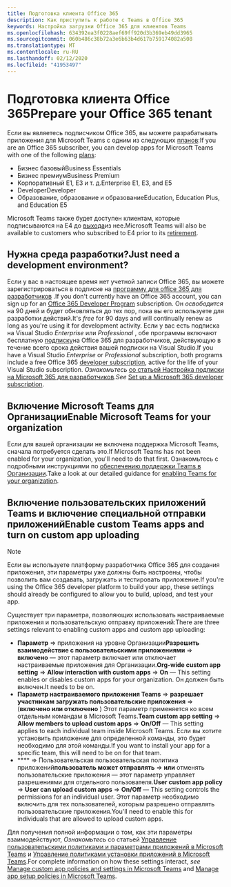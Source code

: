 ```yaml
---
title: Подготовка клиента Office 365
description: Как приступить к работе с Teams в Office 365
keywords: Настройка загрузки Office 365 для клиентов Teams
ms.openlocfilehash: 634392ea3f0228aef69ff920d3b369eb49dd3965
ms.sourcegitcommit: 060b486c38b72a3e6b63b4d617b759174082a508
ms.translationtype: MT
ms.contentlocale: ru-RU
ms.lasthandoff: 02/12/2020
ms.locfileid: "41953497"
---
```

# <a name="prepare-your-office-365-tenant"></a><span data-ttu-id="918b6-104">Подготовка клиента Office 365</span><span class="sxs-lookup"><span data-stu-id="918b6-104">Prepare your Office 365 tenant</span></span>

<span data-ttu-id="918b6-105">Если вы являетесь подписчиком Office 365, вы можете разрабатывать приложения для Microsoft Teams с одним из следующих [планов](https://products.office.com/business/compare-more-office-365-for-business-plans):</span><span class="sxs-lookup"><span data-stu-id="918b6-105">If you are an Office 365 subscriber, you can develop apps for Microsoft Teams with one of the following [plans](https://products.office.com/business/compare-more-office-365-for-business-plans):</span></span>

* <span data-ttu-id="918b6-106">Бизнес базовый</span><span class="sxs-lookup"><span data-stu-id="918b6-106">Business Essentials</span></span>
* <span data-ttu-id="918b6-107">Бизнес премиум</span><span class="sxs-lookup"><span data-stu-id="918b6-107">Business Premium</span></span>
* <span data-ttu-id="918b6-108">Корпоративный E1, E3 и т. д.</span><span class="sxs-lookup"><span data-stu-id="918b6-108">Enterprise E1, E3, and E5</span></span>
* <span data-ttu-id="918b6-109">Developer</span><span class="sxs-lookup"><span data-stu-id="918b6-109">Developer</span></span>
* <span data-ttu-id="918b6-110">Образование, образование и образование</span><span class="sxs-lookup"><span data-stu-id="918b6-110">Education, Education Plus, and Education E5</span></span>

<span data-ttu-id="918b6-111">Microsoft Teams также будет доступен клиентам, которые подписываются на E4 до [выхода](https://support.office.com//article/important-information-for-office-365-enterprise-e4-customers-f9572348-43a2-43fa-a3d8-3b6c9c042147)из нее.</span><span class="sxs-lookup"><span data-stu-id="918b6-111">Microsoft Teams will also be available to customers who subscribed to E4 prior to its [retirement](https://support.office.com//article/important-information-for-office-365-enterprise-e4-customers-f9572348-43a2-43fa-a3d8-3b6c9c042147).</span></span>

## <a name="just-need-a-development-environment"></a><span data-ttu-id="918b6-112">Нужна среда разработки?</span><span class="sxs-lookup"><span data-stu-id="918b6-112">Just need a development environment?</span></span>

<span data-ttu-id="918b6-113">Если у вас в настоящее время нет учетной записи Office 365, вы можете зарегистрироваться в подписке на [программу для office 365 для разработчиков](https://dev.office.com/devprogram) .</span><span class="sxs-lookup"><span data-stu-id="918b6-113">If you don't currently have an Office 365 account, you can sign up for an [Office 365 Developer Program](https://dev.office.com/devprogram) subscription.</span></span> <span data-ttu-id="918b6-114">Он *освободится* на 90 дней и будет обновляться до тех пор, пока вы его используете для разработки действий.</span><span class="sxs-lookup"><span data-stu-id="918b6-114">It's *free* for 90 days and will continually renew as long as you're using it for development activity.</span></span> <span data-ttu-id="918b6-115">Если у вас есть подписка на Visual Studio *Enterprise* или *Professional* , обе программы включают бесплатную [подписку](https://aka.ms/MyVisualStudioBenefits)на Office 365 для разработчиков, действующую в течение всего срока действия вашей подписки на Visual Studio.</span><span class="sxs-lookup"><span data-stu-id="918b6-115">If you have a Visual Studio *Enterprise* or *Professional* subscription, both programs include a free Office 365 [developer subscription](https://aka.ms/MyVisualStudioBenefits), active for the life of your Visual Studio subscription.</span></span> <span data-ttu-id="918b6-116">*Ознакомьтесь* [со статьей Настройка подписки на Microsoft 365 для разработчиков](https://docs.microsoft.com/office/developer-program/office-365-developer-program-get-started).</span><span class="sxs-lookup"><span data-stu-id="918b6-116">*See* [Set up a Microsoft 365 developer subscription](https://docs.microsoft.com/office/developer-program/office-365-developer-program-get-started).</span></span>

## <a name="enable-microsoft-teams-for-your-organization"></a><span data-ttu-id="918b6-117">Включение Microsoft Teams для Организации</span><span class="sxs-lookup"><span data-stu-id="918b6-117">Enable Microsoft Teams for your organization</span></span>

<span data-ttu-id="918b6-118">Если для вашей организации не включена поддержка Microsoft Teams, сначала потребуется сделать это.</span><span class="sxs-lookup"><span data-stu-id="918b6-118">If Microsoft Teams has not been enabled for your organization, you'll need to do that first.</span></span> <span data-ttu-id="918b6-119">Ознакомьтесь с подробными инструкциями по [обеспечению поддержки Teams в Организации](https://docs.microsoft.com/microsoftteams/enable-features-office-365).</span><span class="sxs-lookup"><span data-stu-id="918b6-119">Take a look at our detailed guidance for [enabling Teams for your organization](https://docs.microsoft.com/microsoftteams/enable-features-office-365).</span></span>

## <a name="enable-custom-teams-apps-and-turn-on-custom-app-uploading"></a><span data-ttu-id="918b6-120">Включение пользовательских приложений Teams и включение специальной отправки приложений</span><span class="sxs-lookup"><span data-stu-id="918b6-120">Enable custom Teams apps and turn on custom app uploading</span></span>

> [!Note] 
> <span data-ttu-id="918b6-121">Если вы используете платформу разработчика Office 365 для создания приложения, эти параметры уже должны быть настроены, чтобы позволить вам создавать, загружать и тестировать приложение.</span><span class="sxs-lookup"><span data-stu-id="918b6-121">If you're using the Office 365 developer platform to build your app, these settings should already be configured to allow you to build, upload, and test your app.</span></span>

<span data-ttu-id="918b6-122">Существует три параметра, позволяющих использовать настраиваемые приложения и пользовательскую отправку приложений:</span><span class="sxs-lookup"><span data-stu-id="918b6-122">There are three settings relevant to enabling custom apps and custom app uploading:</span></span>

* <span data-ttu-id="918b6-123">**Параметр** => приложения на уровне Организации**Разрешить взаимодействие с пользовательскими приложениями** => **включено** — этот параметр включает или отключает настраиваемые приложения для Организации.</span><span class="sxs-lookup"><span data-stu-id="918b6-123">**Org-wide custom app setting** => **Allow interaction with custom apps** => **On** — This setting enables or disables custom apps for your organization.</span></span> <span data-ttu-id="918b6-124">Он должен быть включен.</span><span class="sxs-lookup"><span data-stu-id="918b6-124">It needs to be on.</span></span> 
* <span data-ttu-id="918b6-125">**Параметр настраиваемого приложения Teams** => **разрешает участникам загружать пользовательские приложения** => (**включено или отключено** ) Этот параметр применяется ко всем отдельным командам в Microsoft Teams.</span><span class="sxs-lookup"><span data-stu-id="918b6-125">**Team custom app setting** => **Allow members to upload custom apps** => **On/Off** — This setting applies to each individual team inside Microsoft Teams.</span></span> <span data-ttu-id="918b6-126">Если вы хотите установить приложение для определенной команды, это будет необходимо для этой команды.</span><span class="sxs-lookup"><span data-stu-id="918b6-126">If you want to install your app for a specific team, this will need to be on for that team.</span></span>
* <span data-ttu-id="918b6-127">\*\*\*\* => Пользовательская пользовательская политика приложений**пользователь может отправлять** => **или** отменять пользовательские приложения — этот параметр управляет разрешениями для отдельного пользователя.</span><span class="sxs-lookup"><span data-stu-id="918b6-127">**User custom app policy** => **User can upload custom apps** => **On/Off** — This setting controls the permissions for an individual user.</span></span> <span data-ttu-id="918b6-128">Этот параметр необходимо включить для тех пользователей, которым разрешено отправлять пользовательские приложения.</span><span class="sxs-lookup"><span data-stu-id="918b6-128">You'll need to enable this for individuals that are allowed to upload custom apps.</span></span>

<span data-ttu-id="918b6-129">Для получения полной информации о том, как эти параметры взаимодействуют, *Ознакомьтесь* со статьей [Управление пользовательскими политиками и параметрами приложений в Microsoft Teams](https://docs.microsoft.com/microsoftteams/teams-custom-app-policies-and-settings) и [Управление политиками установки приложений в Microsoft Teams](https://docs.microsoft.com/microsoftteams/teams-app-setup-policies).</span><span class="sxs-lookup"><span data-stu-id="918b6-129">For complete information on how these settings interact, *see* [Manage custom app policies and settings in Microsoft Teams](https://docs.microsoft.com/microsoftteams/teams-custom-app-policies-and-settings) and [Manage app setup policies in Microsoft Teams](https://docs.microsoft.com/microsoftteams/teams-app-setup-policies).</span></span>
